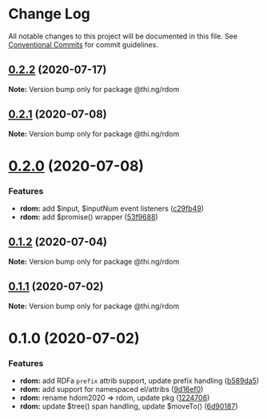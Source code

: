 # Change Log

All notable changes to this project will be documented in this file.
See [Conventional Commits](https://conventionalcommits.org) for commit guidelines.

## [0.2.2](https://github.com/thi-ng/umbrella/compare/@thi.ng/rdom@0.2.1...@thi.ng/rdom@0.2.2) (2020-07-17)

**Note:** Version bump only for package @thi.ng/rdom





## [0.2.1](https://github.com/thi-ng/umbrella/compare/@thi.ng/rdom@0.2.0...@thi.ng/rdom@0.2.1) (2020-07-08)

**Note:** Version bump only for package @thi.ng/rdom





# [0.2.0](https://github.com/thi-ng/umbrella/compare/@thi.ng/rdom@0.1.2...@thi.ng/rdom@0.2.0) (2020-07-08)


### Features

* **rdom:** add $input, $inputNum event listeners ([c29fb49](https://github.com/thi-ng/umbrella/commit/c29fb49824429ba1175deca30fbfe693d6fd689d))
* **rdom:** add $promise() wrapper ([53f9688](https://github.com/thi-ng/umbrella/commit/53f96881094603b885a409b8965b491468a3c247))





## [0.1.2](https://github.com/thi-ng/umbrella/compare/@thi.ng/rdom@0.1.1...@thi.ng/rdom@0.1.2) (2020-07-04)

**Note:** Version bump only for package @thi.ng/rdom





## [0.1.1](https://github.com/thi-ng/umbrella/compare/@thi.ng/rdom@0.1.0...@thi.ng/rdom@0.1.1) (2020-07-02)

**Note:** Version bump only for package @thi.ng/rdom





# 0.1.0 (2020-07-02)


### Features

* **rdom:** add RDFa `prefix` attrib support, update prefix handling ([b589da5](https://github.com/thi-ng/umbrella/commit/b589da51385957a5defffb66307bd3d750814e4c))
* **rdom:** add support for namespaced el/attribs ([9d16ef0](https://github.com/thi-ng/umbrella/commit/9d16ef0a2f6d6a062bf164ca38813290d7660149))
* **rdom:** rename hdom2020 => rdom, update pkg ([1224706](https://github.com/thi-ng/umbrella/commit/1224706fa2fbca82afb73afeda3c3075c9b35f91))
* **rdom:** update $tree() span handling, update $moveTo() ([6d90187](https://github.com/thi-ng/umbrella/commit/6d9018763af7f0f2096cdc1d79889791193a01e0))
